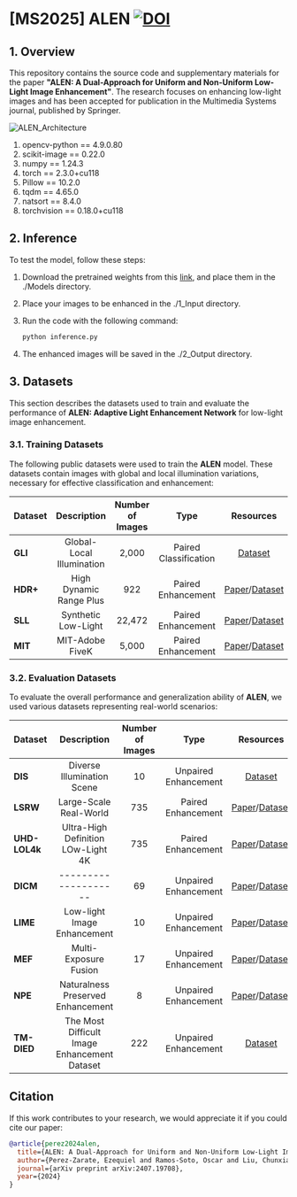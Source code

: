 # [MS2025] ALEN [![DOI](https://zenodo.org/badge/896243613.svg)](https://doi.org/10.5281/zenodo.14249461)

## 1. Overview

This repository contains the source code and supplementary materials for the paper **"ALEN: A Dual-Approach for Uniform and Non-Uniform Low-Light Image Enhancement"**. The research focuses on enhancing low-light images and has been accepted for publication in the Multimedia Systems journal, published by Springer.

![ALEN_Architecture](ALEN_ARCH.png)

1. opencv-python == 4.9.0.80
2. scikit-image == 0.22.0
3. numpy == 1.24.3
4. torch == 2.3.0+cu118
5. Pillow == 10.2.0
6. tqdm ==  4.65.0
7. natsort == 8.4.0
8. torchvision == 0.18.0+cu118

## 2. Inference
To test the model, follow these steps:

1. Download the pretrained weights from this [link](https://drive.google.com/drive/folders/1Wuj5s1mtm5SJDLl80ISBRzhIwnRw4K1Q), and place them in the ./Models directory.

3. Place your images to be enhanced in the ./1_Input directory.

4. Run the code with the following command:

   ```bash
   python inference.py

5. The enhanced images will be saved in the ./2_Output directory.


## 3. Datasets  
This section describes the datasets used to train and evaluate the performance of **ALEN: Adaptive Light Enhancement Network** for low-light image enhancement.

### 3.1. Training Datasets  
The following public datasets were used to train the **ALEN** model. These datasets contain images with global and local illumination variations, necessary for effective classification and enhancement:

| **Dataset** | **Description**                                 | **Number of Images**         | **Type**              | **Resources** |
|-------------|:-----------------------------------------------:|:----------------------------:|:---------------------:|:-------------:|
| **GLI**     | Global-Local Illumination                       | 2,000                        | Paired Classification |[Dataset](https://drive.google.com/drive/folders/1L1uhe1pAOl6fqPSTB2EMVxYJ0AGeNJue?hl=es)|
| **HDR+**    | High Dynamic Range Plus                         | 922                          | Paired Enhancement    |[Paper](https://dl.acm.org/doi/abs/10.1145/2980179.2980254)/[Dataset](https://hdrplusdata.org/)  |
| **SLL**     | Synthetic Low-Light                             | 22,472                       | Paired Enhancement    |[Paper](https://link.springer.com/article/10.1007/s11263-021-01466-8)/[Dataset](https://github.com/yu-li/AGLLNet?tab=readme-ov-file)|
| **MIT**     | MIT-Adobe FiveK                                 | 5,000                        | Paired Enhancement    |[Paper](https://ieeexplore.ieee.org/abstract/document/5995413)/[Dataset](https://data.csail.mit.edu/graphics/fivek/)|


### 3.2. Evaluation Datasets  
To evaluate the overall performance and generalization ability of **ALEN**, we used various datasets representing real-world scenarios:

| **Dataset**       | **Description**                                 | **Number of Images**     | **Type**                 | **Resources** |
|-------------------|:-----------------------------------------------:|:------------------------:|:------------------------:|:-------------:|
| **DIS**           | Diverse Illumination Scene                      | 10                       | Unpaired Enhancement     |[Dataset](https://drive.google.com/drive/folders/1h-fHZ5yCGTgohXXTEDWnA_ArhVv0c4nO?hl=e)|
| **LSRW**          | Large-Scale Real-World                          | 735                      | Paired Enhancement       |[Paper](https://www.sciencedirect.com/science/article/pii/S1047320322002322)/[Dataset](https://drive.google.com/drive/folders/1PVdD3ivcvyN_qMenNfyThm0HspBfNS6t?hl=es)  |
| **UHD-LOL4k**     | Ultra-High Definition LOw-Light 4K              | 735                      | Paired Enhancement       |[Paper](https://ojs.aaai.org/index.php/AAAI/article/view/25364)/[Dataset](https://drive.google.com/drive/folders/1lDruYXGXNVp-qw0VZeELCejxD__MnPr9?hl=es) |
| **DICM**          |  --------------------                           | 69                       | Unpaired Enhancement     |[Paper](https://ieeexplore.ieee.org/abstract/document/6615961)/[Dataset](https://drive.google.com/drive/folders/1FBtsAz0XHA_0S5G7izIaF_D10PtJ2H8h?usp=sharing) |
| **LIME**          | Low-light Image Enhancement                     | 10                       | Unpaired Enhancement     |[Paper](https://ieeexplore.ieee.org/abstract/document/7782813)/[Dataset](https://drive.google.com/drive/folders/14VlIsJtMfrf2kENE2W04BbdzTOiGZO0M?usp=sharing) |
| **MEF**           | Multi-Exposure Fusion                           | 17                       | Unpaired Enhancement     |[Paper](https://ieeexplore.ieee.org/abstract/document/7120119)/[Dataset](https://drive.google.com/drive/folders/1HGRiGjU63ZSwBNz_VaDYavGpSYotnKAs?usp=sharing) |
| **NPE**           | Naturalness Preserved Enhancement               | 8                        | Unpaired Enhancement     |[Paper](https://ieeexplore.ieee.org/abstract/document/6512558)/[Dataset](https://drive.google.com/drive/folders/103obQEYIzojmMtbNmY8XxgIoSCI4f_B7?usp=sharing) |
| **TM-DIED**       | The Most Difficult Image Enhancement Dataset    | 222                      | Unpaired Enhancement     |[Dataset](https://sites.google.com/site/vonikakis/datasets/tm-died)|



## Citation
If this work contributes to your research, we would appreciate it if you could cite our paper:

```bibtex
@article{perez2024alen,
  title={ALEN: A Dual-Approach for Uniform and Non-Uniform Low-Light Image Enhancement},
  author={Perez-Zarate, Ezequiel and Ramos-Soto, Oscar and Liu, Chunxiao and Oliva, Diego and Perez-Cisneros, Marco},
  journal={arXiv preprint arXiv:2407.19708},
  year={2024}
}
